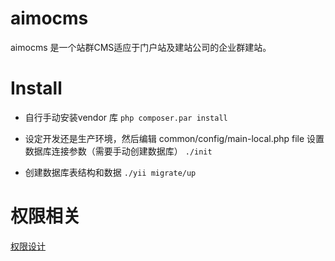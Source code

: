 # aimocms
  aimocms 是一个站群CMS适应于门户站及建站公司的企业群建站。

# Install
  * 自行手动安装vendor 库
  ```php composer.par install```      
  * 设定开发还是生产环境，然后编辑 common/config/main-local.php file 设置数据库连接参数（需要手动创建数据库）
  ```./init```  
            
  * 创建数据库表结构和数据
   ```./yii migrate/up```   
  
# 权限相关
  [权限设计](docs/idea.md)